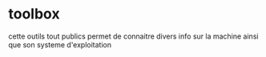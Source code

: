 # toolbox
cette outils tout publics permet de connaitre divers info sur la machine ainsi que son systeme d'exploitation
